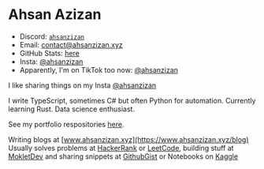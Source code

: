# Ahsan Azizan
- Discord: [`ahsanzizan`](https://discordapp.com/users/650696568227233823)
- Email: contact@ahsanzizan.xyz
- GitHub Stats: [here](https://github.com/ahsanzizan/stats)
- Insta: [@ahsanzizan](https://instagram.com/ahsanzizan)
- Apparently, I'm on TikTok too now: [@ahsanzizan](https://tiktok.com/@ahsanzizan)

I like sharing things on my Insta [@ahsanzizan](https://instagram.com/ahsanzizan)

I write TypeScript, sometimes C# but often Python for automation. Currently learning Rust. Data science enthusiast.

See my portfolio respositories [here](https://github.com/stars/ahsanzizan/lists/portfolio).

Writing blogs at [www.ahsanzizan.xyz](https://www.ahsanzizan.xyz/blog) <br />
Usually solves problems at [HackerRank](https://www.hackerrank.com/profile/ahsanzizan) or [LeetCode](https://leetcode.com), building stuff at [MokletDev](https://github.com/mokletdev) and sharing snippets at [GithubGist](https://gist.github.com/ahsanzizan) or Notebooks on [Kaggle](https://www.kaggle.com/ahsanawadullahazizan)
